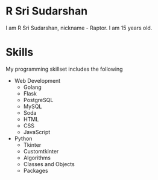 # R Sri Sudarshan
I am R Sri Sudarshan, nickname - Raptor. I am 15 years old. 

# Skills
My programming skillset includes the following
 - Web Development
     - Golang
     - Flask
     - PostgreSQL
     - MySQL
     - Soda
     - HTML
     - CSS
     - JavaScript
 - Python
     - Tkinter
     - Customtkinter
     - Algorithms
     - Classes and Objects
     - Packages
   

<!---
srisudarshanrg/srisudarshanrg is a ✨ special ✨ repository because its `README.md` (this file) appears on your GitHub profile.
You can click the Preview link to take a look at your changes.
--->
